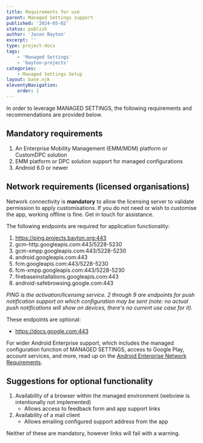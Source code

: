 ```yaml
---
title: Requirements for use
parent: Managed Settings support
published: '2024-05-02'
status: publish
author: 'Jason Bayton'
excerpt: ''
type: project-docs
tags: 
    - 'Managed Settings'
    - 'bayton-projects'
categories: 
    - Managed Settings Setup
layout: base.njk
eleventyNavigation: 
    order: 1
---
```

In order to leverage MANAGED SETTINGS, the following requirements and recommendations are provided below.

## Mandatory requirements

1. An Enterprise Mobility Management (EMM/MDM) platform or CustomDPC solution
2. EMM platform or DPC solution support for managed configurations
3. Android 6.0 or newer

## Network requirements (licensed organisations)

Network connectivity is **mandatory** to allow the licensing server to validate permission to apply customisations. If you do not need or wish to customise the app, working offline is fine. Get in touch for assistance.

The following endpoints are required for application functionality:

1. https://ping.projects.bayton.org:443
2. gcm-http.googleapis.com:443/5228-5230
3. gcm-xmpp.googleapis.com:443/5228-5230
4. android.googleapis.com:443
5. fcm.googleapis.com:443/5228-5230
6. fcm-xmpp.googleapis.com:443/5228-5230
7. firebaseinstallations.googleapis.com:443
8. android-safebrowsing.google.com:443

_PING is the activation/licensing service. 2 through 9 are endpoints for push notification support on which configuration may be sent (note: no actual push notifications will show on devices, there's no current use case for it)._

These endpoints are optional: 

- https://docs.google.com:443

For wider Android Enterprise support, which includes the managed configuration function of MANAGED SETTINGS, access to Google Play, account services, and more, read up on the [Android Enterprise Network Requirements](https://support.google.com/work/android/answer/10513641?hl=en). 

## Suggestions for optional functionality 

1. Availability of a browser within the managed environment (webview is intentionally not implemented)
   - Allows access to feedback form and app support links
2. Availability of a mail client 
   - Allows emailing configured support address from the app

Neither of these are mandatory, however links will fail with a warning.
